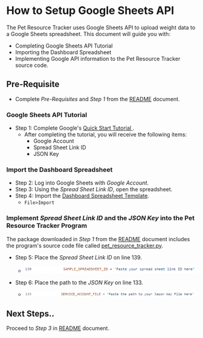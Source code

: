 # How to Setup Google Sheets API
The Pet Resource Tracker uses Google Sheets API to upload weight data to a Google Sheets spreadsheet. This document will guide you with: 
* Completing Google Sheets API Tutorial
* Importing the Dashboard Spreadsheet
* Implementing Google API information to the Pet Resource Tracker source code. 

## Pre-Requisite
* Complete _Pre-Requisites_ and _Step 1_ from the [README](../README.md) document. 


### Google Sheets API Tutorial
* Step 1: Complete Google's [Quick Start Tutorial ](https://developers.google.com/sheets/api/quickstart/python).
  * After completing the tutorial, you will receive the following items:
    * Google Account
    * Spread Sheet Link ID
    * JSON Key

### Import the Dashboard Spreadsheet
* Step 2: Log into Google Sheets with _Google Account_.
* Step 3: Using the _Spread Sheet Link ID_, open the spreadsheet.
* Step 4: Import the [Dashboard Spreadsheet Template](../API%20Setup/dashboard_spreadsheet.xlsx).
  * `File>Import` 
### Implement _Spread Sheet Link ID_ and the  _JSON Key_ into the Pet Resource Tracker Program
The package downloaded in _Step 1_ from the [README](../README.md) document includes the program's source code file called [pet_resource_tracker.py](../pet_resource_tracker.py).

* Step 5: Place the _Spread Sheet Link ID_ on line 139.
  * ![](Image%20Files/spreadsheet_link.png)

* Step 6: Place the path to the _JSON Key_ on line 133.  
  * ![](Image%20Files/json_key.png)

## Next Steps..
Proceed to _Step 3_ in [README](../README.md) document.
